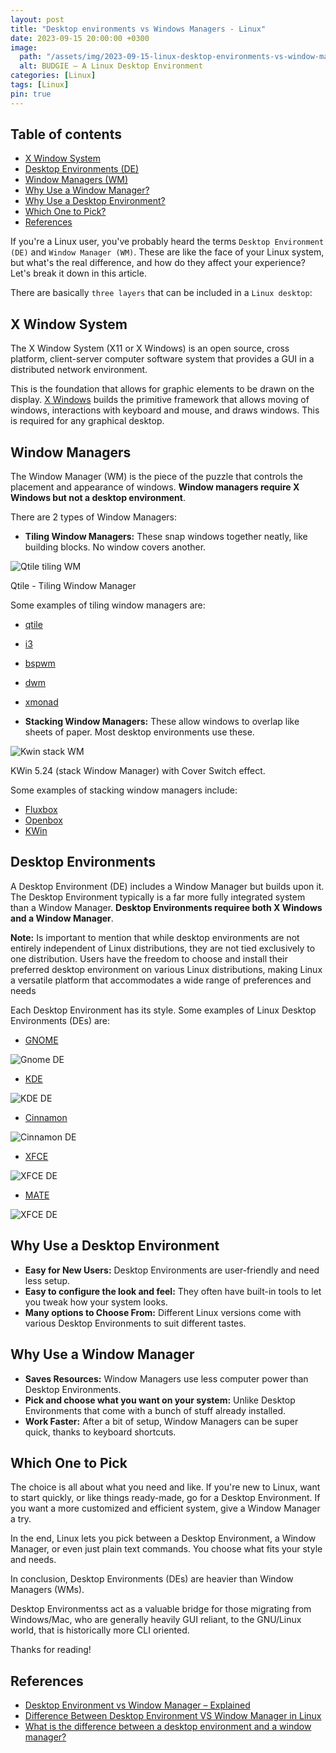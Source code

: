 ```yaml
---
layout: post
title: "Desktop environments vs Windows Managers - Linux"
date: 2023-09-15 20:00:00 +0300
image:
  path: "/assets/img/2023-09-15-linux-desktop-environments-vs-window-managers/budgie-desktop.jpg"
  alt: BUDGIE – A Linux Desktop Environment
categories: [Linux]
tags: [Linux]
pin: true
---
```




## Table of contents

* [X Window System](#x-window-system)
* [Desktop Environments (DE)](#desktop-environments)
* [Window Managers (WM)](#window-managers)
* [Why Use a Window Manager?](#why-use-a-window-manager)
* [Why Use a Desktop Environment?](#why-use-a-desktop-environment)
* [Which One to Pick?](#which-one-to-pick)
* [References](#references)


If you're a Linux user, you've probably heard the terms `Desktop Environment (DE)` and `Window Manager (WM)`. These are like the face of your Linux system, but what's the real difference, and how do they affect your experience? Let's break it down in this article.


There are basically `three layers` that can be included in a `Linux desktop`:

## X Window System

The X Window System (X11 or X Windows) is an open source, cross platform, client-server computer software system that provides a GUI in a distributed network environment. 

This is the foundation that allows for graphic elements to be drawn on the display. [X Windows](https://en.wikipedia.org/wiki/X_Window_System) builds the primitive framework that allows moving of windows, interactions with keyboard and mouse, and draws windows. This is required for any graphical desktop.

## Window Managers

The Window Manager (WM) is the piece of the puzzle that controls the placement and appearance of windows. __Window managers require X Windows but not a desktop environment__.

There are 2 types of Window Managers:

* __Tiling Window Managers:__ These snap windows together neatly, like building blocks. No window covers another. 

![Qtile tiling WM](/assets/img/2023-09-15-linux-desktop-environments-vs-window-managers/qtile_tiling_WM.png)

Qtile - Tiling Window Manager

Some examples of tiling window managers are: 
* [qtile](https://qtile.org/)
* [i3](https://i3wm.org/)
* [bspwm](https://github.com/baskerville/bspwm)
* [dwm](https://dwm.suckless.org/)
* [xmonad](https://xmonad.org/)

* __Stacking Window Managers:__ These allow windows to overlap like sheets of paper. Most desktop environments use these. 

![Kwin stack WM](/assets/img/2023-09-15-linux-desktop-environments-vs-window-managers/kwin_stacl_WM.png)

KWin 5.24 (stack Window Manager) with Cover Switch effect.

Some examples of stacking window managers include:
* [Fluxbox](http://fluxbox.org/)
* [Openbox](http://openbox.org/wiki/Main_Page)
* [KWin](https://en.wikipedia.org/wiki/KWin)

## Desktop Environments

A Desktop Environment (DE) includes a Window Manager but builds upon it. The Desktop Environment typically is a far more fully integrated system than a Window Manager. __Desktop Environments requiree both X Windows and a Window Manager__.

__Note:__ Is important to mention that while desktop environments are not entirely independent of Linux distributions, they are not tied exclusively to one distribution. Users have the freedom to choose and install their preferred desktop environment on various Linux distributions, making Linux a versatile platform that accommodates a wide range of preferences and needs

Each Desktop Environment has its style. Some examples of Linux Desktop Environments (DEs) are:

* [GNOME](https://www.gnome.org/getting-gnome/)

![Gnome DE](/assets/img/2023-09-15-linux-desktop-environments-vs-window-managers/GNOME_DE.webp)

* [KDE](https://kde.org/)

![KDE DE](/assets/img/2023-09-15-linux-desktop-environments-vs-window-managers/KDE_DE.png)

* [Cinnamon](https://en.wikipedia.org/wiki/Cinnamon_(desktop_environment))

![Cinnamon DE](/assets/img/2023-09-15-linux-desktop-environments-vs-window-managers/Cinnamon_5.2.png)

* [XFCE](https://www.xfce.org/)

![XFCE DE](/assets/img/2023-09-15-linux-desktop-environments-vs-window-managers/Xfce-Desktop-Environment.png)

* [MATE](https://mate-desktop.org/)

![XFCE DE](/assets/img/2023-09-15-linux-desktop-environments-vs-window-managers/MATE-DE.jpg)


## Why Use a Desktop Environment

* __Easy for New Users:__ Desktop Environments are user-friendly and need less setup.
* __Easy to configure the look and feel:__ They often have built-in tools to let you tweak how your system looks.
* __Many options to Choose From:__ Different Linux versions come with various Desktop Environments to suit different tastes.

## Why Use a Window Manager

* __Saves Resources:__ Window Managers use less computer power than Desktop Environments.
* __Pick and choose what you want on your system:__ Unlike Desktop Environments that come with a bunch of stuff already installed.
* __Work Faster:__ After a bit of setup, Window Managers can be super quick, thanks to keyboard shortcuts.

## Which One to Pick

The choice is all about what you need and like. If you're new to Linux, want to start quickly, or like things ready-made, go for a Desktop Environment. If you want a more customized and efficient system, give a Window Manager a try.

In the end, Linux lets you pick between a Desktop Environment, a Window Manager, or even just plain text commands. You choose what fits your style and needs.

In conclusion, Desktop Environments (DEs) are heavier than Window Managers (WMs).

Desktop Environmentss act as a valuable bridge for those migrating from Windows/Mac, who are generally heavily GUI reliant, to the GNU/Linux world, that is historically more CLI oriented.

Thanks for reading!

## References

- [Desktop Environment vs Window Manager – Explained](https://www.linuxfordevices.com/tutorials/linux/desktop-environment-vs-window-manager)
- [Difference Between Desktop Environment VS Window Manager in Linux](https://www.geeksforgeeks.org/difference-between-desktop-environment-vs-window-manager-in-linux/)
- [What is the difference between a desktop environment and a window manager?](https://askubuntu.com/questions/18078/what-is-the-difference-between-a-desktop-environment-and-a-window-manager)